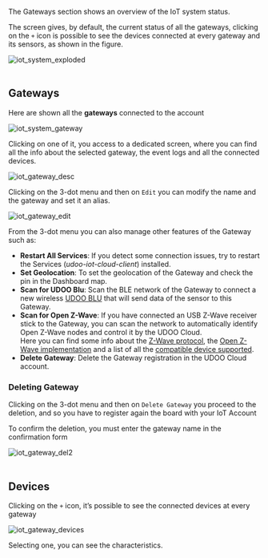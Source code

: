 The Gateways section shows an overview of the IoT system status.

The screen gives, by default, the current status of all the gateways, clicking on the `+` icon is possible to see the devices connected at every gateway and its sensors, as shown in the figure.

<img src="../img/28_iot_system_exploded.png" alt="iot_system_exploded" class="img-responsive" > </br>
</br>

## Gateways

Here are shown all the **gateways** connected to the account

<img src="../img/29_iot_system_gateway.png" alt="iot_system_gateway" class="img-responsive" ></br>

Clicking on one of it, you access to a dedicated screen, where you can find all the info about the selected gateway, the event logs and all the connected devices.

<img src="../img/36_iot_gateway_desc.png" alt="iot_gateway_desc" class="img-responsive" ></br>

Clicking on the 3-dot menu and then on `Edit` you can modify the name and the gateway and set it an alias.

<img src="../img/37_iot_gateway_edit.png" alt="iot_gateway_edit" class="img-responsive" >

From the 3-dot menu you can also manage other features of the Gateway such as:
* **Restart All Services**: If you detect some connection issues, try to restart the Services (*udoo-iot-cloud-client*) installed.
* **Set Geolocation**: To set the geolocation of the Gateway and check the pin in the Dashboard map.
* **Scan for UDOO Blu**: Scan the BLE network of the Gateway to connect a new wireless [UDOO BLU](https://www.udoo.org/udoo-blu/) that will send data of the sensor to this Gateway.
* **Scan for Open Z-Wave**: If you have connected an USB Z-Wave receiver stick to the Gateway, you can scan the network to automatically identify Open Z-Wave nodes and control it by the UDOO Cloud.  
Here you can find some info about the [Z-Wave protocol](https://en.wikipedia.org/wiki/Z-Wave), the [Open Z-Wave implementation](http://www.openzwave.com/) and a list of all the [compatible device supported](http://www.openzwave.com/device-database).
* **Delete Gateway**: Delete the Gateway registration in the UDOO Cloud account.

### Deleting Gateway

Clicking on the 3-dot menu and then on `Delete Gateway` you proceed to the deletion, and so you have to register again the board with your IoT Account

To confirm the deletion, you must enter the gateway name in the confirmation form

<img src="../img/40_iot_gateway_del.png" alt="iot_gateway_del2" class="img-responsive" ></br></br>

## Devices

Clicking on the `+` icon, it’s possible to see the connected devices at every gateway

<img src="../img/30_iot_gateway_devices.png" alt="iot_gateway_devices" class="img-responsive" >

Selecting one, you can see the characteristics.
